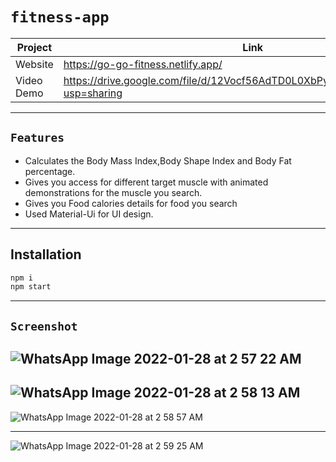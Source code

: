 # `fitness-app`
| Project | Link |
| ------ | ------ |
| Website |  https://go-go-fitness.netlify.app/
| Video Demo | https://drive.google.com/file/d/12Vocf56AdTD0L0XbPyrESkuluYUXVTXp/view?usp=sharing

---
## `Features`
- Calculates the Body Mass Index,Body Shape Index and Body Fat percentage.
- Gives you access for different target muscle with animated demonstrations for the muscle you search.
- Gives you Food calories details  for food you search
- Used Material-Ui for UI design.
---
## Installation

```javascript
npm i
npm start
```


---
## `Screenshot`

![WhatsApp Image 2022-01-28 at 2 57 22 AM](https://user-images.githubusercontent.com/68339841/151451156-d439f2f9-348a-4e56-a07e-c2d85f9b2ecf.jpeg)
---
![WhatsApp Image 2022-01-28 at 2 58 13 AM](https://user-images.githubusercontent.com/68339841/151451214-e5abf9ff-63ca-4bb9-818f-21d9947e2821.jpeg)
---
![WhatsApp Image 2022-01-28 at 2 58 57 AM](https://user-images.githubusercontent.com/68339841/151451895-b3dab566-62d9-4c34-b8ad-bf8987dbead1.jpeg)

---
![WhatsApp Image 2022-01-28 at 2 59 25 AM](https://user-images.githubusercontent.com/68339841/151451425-d482c9a6-2a47-4747-b18e-f0a1556c9a9d.jpeg)
